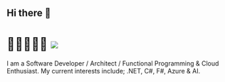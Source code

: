 ## Hi there 👋

# 👋🏻👨🏻‍💻 ![](https://readme-typing-svg.demolab.com?font=VT323&size=70&duration=2800&pause=10000&color=719B79&multiline=true&random=false&width=920&height=85&lines=My+name+is+Adi+Thakker)

I am a Software Developer / Architect / Functional Programming & Cloud Enthusiast. My current interests include; .NET, C#, F#, Azure & AI.

<!--
[[![Anurag's GitHub stats](https://github-readme-stats.vercel.app/api?username=adithakker)](https://github.com/anuraghazra/github-readme-stats)](url)
**AdiThakker/adithakker** is a ✨ _special_ ✨ repository because its `README.md` (this file) appears on your GitHub profile.

Here are some ideas to get you started:

- 🔭 I’m currently working on ...
- 🌱 I’m currently learning ...
- 👯 I’m looking to collaborate on ...
- 🤔 I’m looking for help with ...
- 💬 Ask me about ...
- 📫 How to reach me: ...
- 😄 Pronouns: ...
- ⚡ Fun fact: ...
-->

